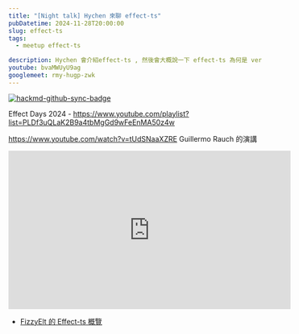 ```yaml
---
title: "[Night talk] Hychen 來聊 effect-ts"
pubDatetime: 2024-11-28T20:00:00
slug: effect-ts
tags:
  - meetup effect-ts

description: Hychen 會介紹effect-ts , 然後會大概說一下 effect-ts 為何是 vercel 創辦人口中能解開發AI-native experience app 許多問題的可能方案。
youtube: bvaMWUyU9ag
googlemeet: rmy-hugp-zwk
---
```


[![hackmd-github-sync-badge](https://hackmd.io/b9EVdYOdQ0SxtBUuYN7ZDA/badge)](https://hackmd.io/b9EVdYOdQ0SxtBUuYN7ZDA)

Effect Days 2024 - https://www.youtube.com/playlist?list=PLDf3uQLaK2B9a4tbMgGd9wFeEnMA50z4w

https://www.youtube.com/watch?v=tUdSNaaXZRE Guillermo Rauch 的演講

<iframe width="560" height="315" src="https://www.youtube.com/embed/tUdSNaaXZRE?si=rkUGDxufY-bHGKeR" title="YouTube video player" frameborder="0" allow="accelerometer; autoplay; clipboard-write; encrypted-media; gyroscope; picture-in-picture; web-share" referrerpolicy="strict-origin-when-cross-origin" allowfullscreen></iframe>

- [FizzyElt 的 Effect-ts 概覽](https://fizzyelt.com/posts/guild-of-effect-ts/)
